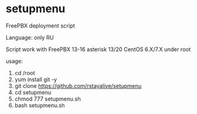 # setupmenu
FreePBX deployment script

Language: only RU

Script work with FreePBX 13-16 asterisk 13/20 CentOS 6.X/7.X under root

usage:

1. cd /root
2. yum install git -y
3. git clone https://github.com/rstayalive/setupmenu
4. cd setupmenu
5. chmod 777 setupmenu.sh
6. bash setupmenu.sh
